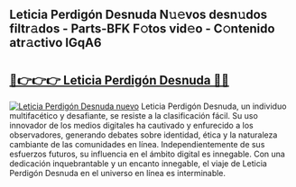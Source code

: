 ## Leticia Perdigón Desnuda N𝚞𝚎vos desn𝚞dos filtr𝚊dos - Parts-BFK F𝚘tos vid𝚎o - C𝚘ntenido atr𝚊ctivo lGqA6

# <h2><a href="http://mb2wgz.tromn.icu/?c=Leticia+Perdig%c3%b3n+Desnuda">🔗👉👉👉 Leticia Perdigón Desnuda 🔗🔗</a></h2>

[![Leticia Perdigón Desnuda nuevo](https://i.imgur.com/pEAQMta.gif)](http://mb2wgz.tromn.icu/?c=Leticia+Perdig%c3%b3n+Desnuda)
Leticia Perdigón Desnuda, un individuo multifacético y desafiante, se resiste a la clasificación fácil. Su uso innovador de los medios digitales ha cautivado y enfurecido a los observadores, generando debates sobre identidad, ética y la naturaleza cambiante de las comunidades en línea. Independientemente de sus esfuerzos futuros, su influencia en el ámbito digital es innegable. Con una dedicación inquebrantable y un encanto innegable, el viaje de Leticia Perdigón Desnuda en el universo en línea es interminable.
